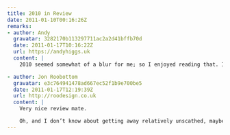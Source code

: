 ```yaml
---
title: 2010 in Review
date: 2011-01-10T00:16:26Z
remarks:
- author: Andy
  gravatar: 3282170b113297711ac2a2d41bffb70d
  date: 2011-01-17T10:16:22Z
  url: https://andyhiggs.uk
  content: |
    2010 seemed somewhat of a blur for me; so I enjoyed reading that. I also had forgot about your F1 prediction tweet until now; just sticking your flag in the bragging rights I see… ;)

- author: Jon Roobottom
  gravatar: e3c764941478ad667ec52f1b9e700be5
  date: 2011-01-17T12:19:39Z
  url: http://roodesign.co.uk
  content: |
    Very nice review mate.

    Oh, and I don’t know about getting away relatively unscathed, maybe you’ve blocked out the tying up and de-bagging around the bonfire.
---
```


